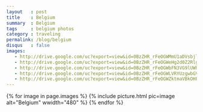 ```yaml
---
layout   : post
title    : Belgium
summary  : Belgium
tags     : belgium photos
category : traveling
permalink: /blog/belgium
disqus   : false
images:
   - http://drive.google.com/uc?export=view&id=0BzZHR_rFeOGWMmU1aDVsbjllS2M
   - http://drive.google.com/uc?export=view&id=0BzZHR_rFeOGWeHg2d0Z2Rlg2TTA
   - http://drive.google.com/uc?export=view&id=0BzZHR_rFeOGWbFN3VG9lUWhHUEE
   - http://drive.google.com/uc?export=view&id=0BzZHR_rFeOGWLVRYUzgwbGVFeDQ
   - http://drive.google.com/uc?export=view&id=0BzZHR_rFeOGWZktmaVBkOHFCVEk
---
```


{% for image in page.images %}
  {% include picture.html pic=image alt="Belgium" wwidth="480" %}
{% endfor %}